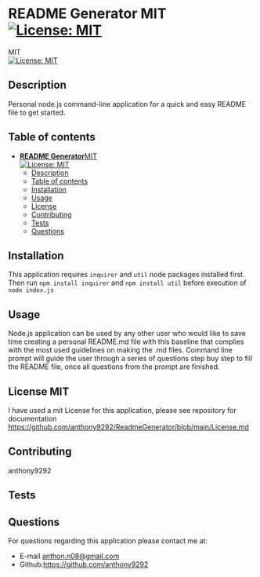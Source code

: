  
# **README Generator** MIT<br>[![License: MIT](https://img.shields.io/badge/License-MIT-yellow.svg)](https://opensource.org/licenses/MIT)
MIT <br>[![License: MIT](https://img.shields.io/badge/License-MIT-yellow.svg)](https://opensource.org/licenses/MIT)
## Description
Personal node.js command-line application for a quick and easy README file to get started.  
## Table of contents
- [**README Generator**MIT<br>![License: MIT](https://opensource.org/licenses/MIT)](#readme-generatormit)
  - [Description](#description)
  - [Table of contents](#table-of-contents)
  - [Installation](#installation)
  - [Usage](#usage)
  - [License](#license)
  - [Contributing](#contributing)
  - [Tests](#tests)
  - [Questions](#questions)

## Installation
 This application requires `inquirer` and `util` node packages installed first. Then run `npm install inquirer` and `npm install util` before execution of `node index.js`
## Usage 
 Node.js application can be used by any other user who would like to save time creating a personal README.md file with this baseline that complies with the most used guidelines on making the .md files. Command line prompt will guide the user through a series of questions step buy step to fill the README file, once all questions from the prompt are finished. 
## License MIT
I have used a mit License for this application, please see repository for documentation <https://github.com/anthony9292/ReadmeGenerator/blob/main/License.md>

## Contributing
   anthony9292
## Tests
        
## Questions
For questions regarding this application please contact me at:
- E-mail anthon.n08@gmail.com 
- Github:<https://github.com/anthony9292>

    